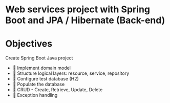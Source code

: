 # Web services project with Spring Boot and JPA / Hibernate (Back-end)
# Objectives
Create Spring Boot Java project
-  Implement domain model
-  Structure logical layers: resource, service, repository
-  Configure test database (H2)
-  Populate the database
-  CRUD - Create, Retrieve, Update, Delete
-  Exception handling
